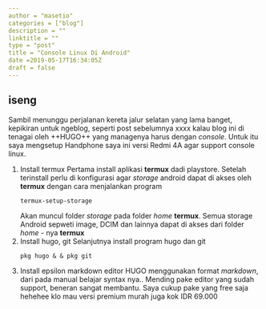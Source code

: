 ```yaml
---
author = "masetio"
categories = ["blog"]
description = ""
linktitle = ""
type = "post"
title = "Console Linux Di Android"
date =2019-05-17T16:34:05Z
draft = false
---
```

## iseng
Sambil menunggu perjalanan kereta jalur selatan yang lama banget, kepikiran untuk ngeblog, seperti post sebelumnya xxxx kalau blog ini di tenagai oleh ++HUGO++ yang managenya harus dengan _console_. Untuk itu saya mengsetup Handphone saya ini versi Redmi 4A agar support console linux.
1. Install termux
   Pertama install aplikasi **termux** dadi playstore. Setelah terinstall perlu di konfigurasi agar _storage_ android dapat di akses oleh **termux** dengan cara menjalankan program 
   ```
   termux-setup-storage
   ```
   Akan muncul folder _storage_ pada folder _home_ **termux**. Semua storage Android sepweti image, DCIM dan lainnya dapat di akses dari folder _home_ - nya **termux**
2. Install hugo, git
   Selanjutnya install program hugo dan git
   ```
   pkg hugo & & pkg git
3. Install epsilon markdown editor
  HUGO menggunakan format _markdown_, dari pada manual belajar syntax nya.. Mending pake editor yang sudah support, beneran sangat membantu. Saya cukup pake yang free saja hehehee klo mau versi premium murah juga kok IDR 69.000